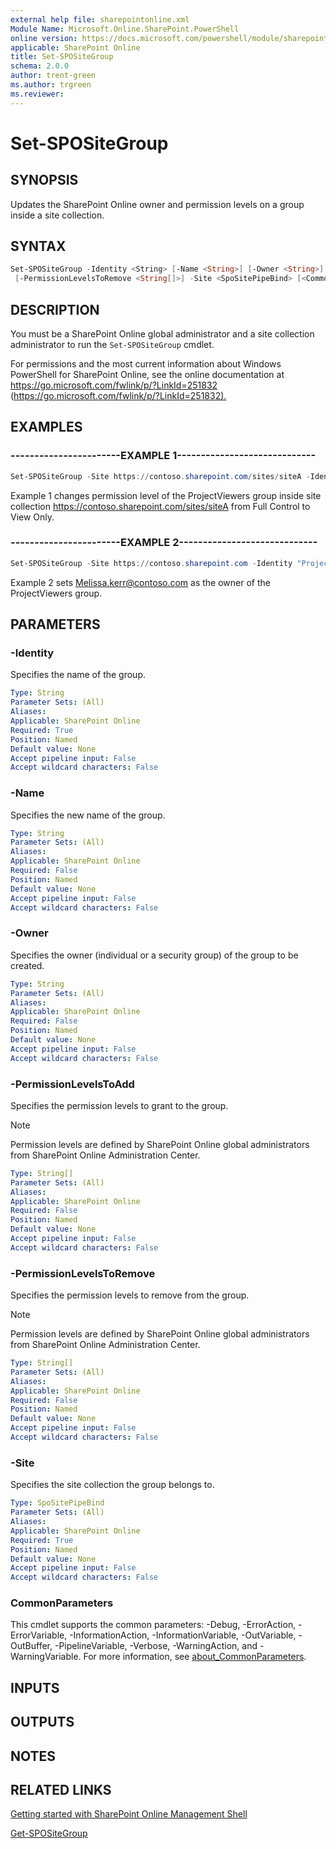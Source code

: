 ```yaml
---
external help file: sharepointonline.xml
Module Name: Microsoft.Online.SharePoint.PowerShell
online version: https://docs.microsoft.com/powershell/module/sharepoint-online/set-spositegroup
applicable: SharePoint Online
title: Set-SPOSiteGroup
schema: 2.0.0
author: trent-green
ms.author: trgreen
ms.reviewer:
---
```


# Set-SPOSiteGroup

## SYNOPSIS

Updates the SharePoint Online owner and permission levels on a group inside a site collection.

## SYNTAX

```powershell
Set-SPOSiteGroup -Identity <String> [-Name <String>] [-Owner <String>] [-PermissionLevelsToAdd <String[]>]
 [-PermissionLevelsToRemove <String[]>] -Site <SpoSitePipeBind> [<CommonParameters>]
```

## DESCRIPTION

You must be a SharePoint Online global administrator and a site collection administrator to run the `Set-SPOSiteGroup` cmdlet.

For permissions and the most current information about Windows PowerShell for SharePoint Online, see the online documentation at <https://go.microsoft.com/fwlink/p/?LinkId=251832> (<https://go.microsoft.com/fwlink/p/?LinkId=251832).>

## EXAMPLES

### -----------------------EXAMPLE 1-----------------------------

```powershell
Set-SPOSiteGroup -Site https://contoso.sharepoint.com/sites/siteA -Identity "ProjectViewers" -PermissionLevelsToRemove "Full Control" -PermissionLevelsToAdd "View Only"
```

Example 1 changes permission level of the ProjectViewers group inside site collection <https://contoso.sharepoint.com/sites/siteA> from Full Control to View Only.

### -----------------------EXAMPLE 2-----------------------------

```powershell
Set-SPOSiteGroup -Site https://contoso.sharepoint.com -Identity "ProjectViewers" -Owner Melissa.kerr@contoso.com
```

Example 2 sets Melissa.kerr@contoso.com as the owner of the ProjectViewers group.

## PARAMETERS

### -Identity

Specifies the name of the group.

```yaml
Type: String
Parameter Sets: (All)
Aliases:
Applicable: SharePoint Online
Required: True
Position: Named
Default value: None
Accept pipeline input: False
Accept wildcard characters: False
```

### -Name

Specifies the new name of the group.

```yaml
Type: String
Parameter Sets: (All)
Aliases:
Applicable: SharePoint Online
Required: False
Position: Named
Default value: None
Accept pipeline input: False
Accept wildcard characters: False
```

### -Owner

Specifies the owner (individual or a security group) of the group to be created.

```yaml
Type: String
Parameter Sets: (All)
Aliases:
Applicable: SharePoint Online
Required: False
Position: Named
Default value: None
Accept pipeline input: False
Accept wildcard characters: False
```

### -PermissionLevelsToAdd

Specifies the permission levels to grant to the group.

> [!NOTE]
> Permission levels are defined by SharePoint Online global administrators from SharePoint Online Administration Center.  

```yaml
Type: String[]
Parameter Sets: (All)
Aliases:
Applicable: SharePoint Online
Required: False
Position: Named
Default value: None
Accept pipeline input: False
Accept wildcard characters: False
```

### -PermissionLevelsToRemove

Specifies the permission levels to remove from the group.

> [!NOTE]
> Permission levels are defined by SharePoint Online global administrators from SharePoint Online Administration Center.  

```yaml
Type: String[]
Parameter Sets: (All)
Aliases:
Applicable: SharePoint Online
Required: False
Position: Named
Default value: None
Accept pipeline input: False
Accept wildcard characters: False
```

### -Site

Specifies the site collection the group belongs to.

```yaml
Type: SpoSitePipeBind
Parameter Sets: (All)
Aliases:
Applicable: SharePoint Online
Required: True
Position: Named
Default value: None
Accept pipeline input: False
Accept wildcard characters: False
```

### CommonParameters

This cmdlet supports the common parameters: -Debug, -ErrorAction, -ErrorVariable, -InformationAction, -InformationVariable, -OutVariable, -OutBuffer, -PipelineVariable, -Verbose, -WarningAction, and -WarningVariable. For more information, see [about_CommonParameters](https://go.microsoft.com/fwlink/?LinkID=113216).

## INPUTS

## OUTPUTS

## NOTES

## RELATED LINKS

[Getting started with SharePoint Online Management Shell](https://docs.microsoft.com/powershell/sharepoint/sharepoint-online/connect-sharepoint-online?view=sharepoint-ps)

[Get-SPOSiteGroup](Get-SPOSiteGroup.md)
